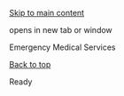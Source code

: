 [Skip to main content](https://www.pittsburghpa.gov/Resident-Services/A-Z-Frequently-Visited/Emergency-Medical-Services#main-content)

opens in new tab or window

Emergency Medical Services

[Back to top](https://www.pittsburghpa.gov/Resident-Services/A-Z-Frequently-Visited/Emergency-Medical-Services#body-top)

Ready

